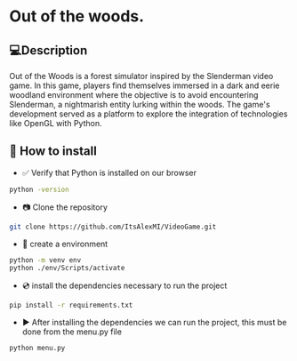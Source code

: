 
# Out of the woods.

## :computer:Description

Out of the Woods is a forest simulator inspired by the Slenderman video game. In this game, players find themselves immersed in a dark and eerie woodland environment where the objective is to avoid encountering Slenderman, a nightmarish entity lurking within the woods. The game's development served as a platform to explore the integration of technologies like OpenGL with Python.


## :page_facing_up: How to install
- :white_check_mark: Verify that Python is installed on our browser
```bash
python -version
```

- :camera: Clone the repository
```bash
git clone https://github.com/ItsAlexMI/VideoGame.git
```

- :floppy_disk: create a environment
```bash
python -m venv env
python ./env/Scripts/activate
```

-  	:cd: install the dependencies necessary to run the project

```bash
pip install -r requirements.txt
```

- :arrow_forward: After installing the dependencies we can run the project, this must be done from the menu.py file

```bash
python menu.py
```